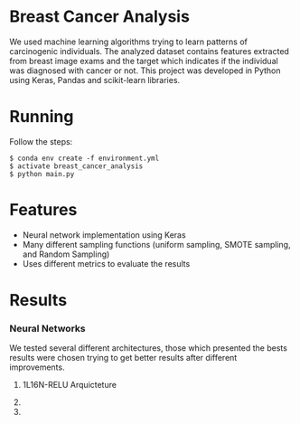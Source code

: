 # Breast Cancer Analysis

We used machine learning algorithms trying to learn patterns of carcinogenic individuals. The analyzed dataset contains features extracted from breast image exams and the target which indicates if the individual was diagnosed with cancer or not. This project was developed in Python using Keras, Pandas and scikit-learn libraries.

# Running

Follow the steps:

	$ conda env create -f environment.yml
	$ activate breast_cancer_analysis
	$ python main.py

# Features
* Neural network implementation using Keras 
* Many different sampling functions (uniform sampling, SMOTE sampling, and Random Sampling)
* Uses different metrics to evaluate the results

# Results

### Neural Networks ###

We tested several different architectures, those which presented the bests results were chosen trying to get better results after different improvements.

1. 1L16N-RELU Arquicteture



2. 


3. 